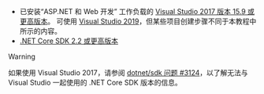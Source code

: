 * 已安装“ASP.NET 和 Web 开发”  工作负载的 [Visual Studio 2017 版本 15.9 或更高版本](https://visualstudio.microsoft.com/downloads/)。 可使用 [Visual Studio 2019](https://visualstudio.microsoft.com/downloads/?utm_medium=microsoft&utm_source=docs.microsoft.com&utm_campaign=inline+link&utm_content=download+vs2019)，但某些项目创建步骤不同于本教程中所示的内容。
* [.NET Core SDK 2.2 或更高版本](https://www.microsoft.com/net/download/all)

> [!WARNING]
> 如果使用 Visual Studio 2017，请参阅 [dotnet/sdk 问题 #3124](https://github.com/dotnet/sdk/issues/3124)，以了解无法与 Visual Studio 一起使用的 .NET Core SDK 版本的信息。
